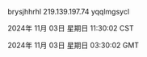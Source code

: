 brysjhhrhl 219.139.197.74 yqqlmgsycl

2024年 11月 03日 星期日 11:30:02 CST

2024年 11月 03日 星期日 03:30:02 GMT
